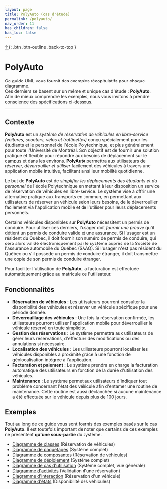 ```yaml
---
layout: page
title: PolyAuto (cas d'étude)
permalink: /polyauto/
nav_order: 11
has_children: false
has_toc: false
---
```


[↑](./#top){: .btn .btn-outline .back-to-top }

# PolyAuto

Ce guide UML vous fournit des exemples récapitulatifs pour chaque diagramme.  
Ces derniers se basent sur un même et unique cas d'étude : **PolyAuto**.  
Afin de mieux comprendre les exemples, nous vous invitons à prendre conscience des spécifications ci-dessous.

---

## Contexte

**PolyAuto** est un _système de réservation de véhicules en libre-service (voitures, scooters, vélos et trottinettes)_ conçu spécialement pour les étudiants et le personnel de l'école Polytechnique, et plus généralement pour toute l'Université de Montréal. Son objectif est de fournir une solution pratique et flexible pour répondre aux besoins de déplacement sur le campus et dans les environs. **PolyAuto** permettra aux utilisateurs de _réserver, déverrouiller et utiliser_ facilement des véhicules à travers une application mobile intuitive, facilitant ainsi leur mobilité quotidienne.

Le but de **PolyAuto** est de _simplifier les déplacements des étudiants et du personnel_ de l'école Polytechnique en mettant à leur disposition un service de réservation de véhicules en libre-service. Le système vise à offrir une alternative pratique aux transports en commun, en permettant aux utilisateurs de réserver un véhicule selon leurs besoins, de le déverrouiller facilement via l'application mobile et de l'utiliser pour leurs déplacements personnels.

Certains véhicules disponibles sur **PolyAuto** nécessitent un permis de conduire. Pour utiliser ces derniers, l'usager doit _fournir une preuve_ qu'il détient un permis de conduire valide et une assurance. Si l'usager est un résident du Québec, il doit fournir son numéro de permis de conduire, qui sera alors validé électroniquement par le système auprès de la Société de l'assurance automobile du Québec (SAAQ). Si l'usager n'est pas résident du Québec ou s'il possède un permis de conduire étranger, il doit transmettre une copie de son permis de conduire étranger.

Pour faciliter l'utilisation de **PolyAuto**, la facturation est effectuée automatiquement grâce au matricule de l'utilisateur.

## Fonctionnalités

- **Réservation de véhicules** : Les utilisateurs pourront consulter la disponibilité des véhicules et réserver un véhicule spécifique pour une période donnée.
- **Déverrouillage des véhicules** : Une fois la réservation confirmée, les utilisateurs pourront utiliser l'application mobile pour déverrouiller le véhicule réservé en toute simplicité.
- **Gestion des réservations** : Le système permettra aux utilisateurs de gérer leurs réservations, d'effectuer des modifications ou des annulations si nécessaire.
- **Localisation des véhicules** : Les utilisateurs pourront localiser les véhicules disponibles à proximité grâce à une fonction de géolocalisation intégrée à l'application.
- **Facturation et paiement** : Le système prendra en charge la facturation automatique des utilisateurs en fonction de la durée d'utilisation des véhicules.
- **Maintenance** : Le système permet aux utilisateurs d'indiquer tout problème concernant l'état des véhicule afin d'entamer une routine de maintenance. Cette routine est aussi déclanchée si aucune maintenance a été effectuée sur le véhicule depuis plus de 100 jours.

## Exemples

Tout au long de ce guide vous sont fournis des exemples basés sur le cas **PolyAuto**. Il est toutefois important de noter que certains de ces exemples ne présentent **qu'une sous-partie** du système.

- [Diagramme de classes](../diagrammes-de-classes/#exemple) (Réservation de véhicules)
- [Diagramme de paquetages](../diagrammes-de-paquetages/#exemple) (Système complet)
- [Diagramme de composantes](../diagrammes-de-composantes/#exemple) (Réservation de véhicules)
- [Diagramme de déploiement](../diagrammes-de-deploiement/#exemple) (Système complet)
- [Diagramme de cas d'utilisation](../diagrammes-de-cas-dutilisation/#exemple) (Système complet, vue générale)
- [Diagramme d'activités](../diagrammes-d-activites/#exemple) (Validation d'une réservation)
- [Diagramme d'interaction](../diagrammes-d-interaction/#exemple) (Réservation d'un véhicule)
- [Diagramme d'états](../diagrammes-etats/#exemple) (Disponibilité des véhicules)

